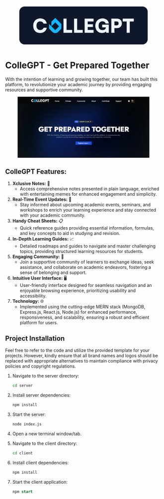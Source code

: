 <figure><img src=".gitbook/assets/ColleGpt_Logo_Secondary-10.png" alt=""><figcaption></figcaption></figure>

# ColleGPT - Get Prepared Together

With the intention of learning and growing together, our team has built this platform, to revolutionize your academic journey by providing engaging resources and supportive community.



<figure><img src=".gitbook/assets/collegpt.webp" alt=""><figcaption></figcaption></figure>

## **ColleGPT Features:**

1. **Xclusive Notes:** 📝
   * Access comprehensive notes presented in plain language, enriched with entertaining memes for enhanced engagement and simplicity.
2. **Real-Time Event Updates:** 📆
   * Stay informed about upcoming academic events, seminars, and workshops to enrich your learning experience and stay connected with your academic community.
3. **Handy Cheat Sheets:** 📋
   * Quick reference guides providing essential information, formulas, and key concepts to aid in studying and revision.
4. **In-Depth Learning Guides:** 📈
   * Detailed roadmaps and guides to navigate and master challenging topics, providing structured learning resources for students.
5. **Engaging Community:** 👥
   * Join a supportive community of learners to exchange ideas, seek assistance, and collaborate on academic endeavors, fostering a sense of belonging and support.
6. **Intuitive User Interface:** 🖥️
   * User-friendly interface designed for seamless navigation and an enjoyable browsing experience, prioritizing usability and accessibility.
7. **Technology:** 🌐
   * Implemented using the cutting-edge MERN stack (MongoDB, Express.js, React.js, Node.js) for enhanced performance, responsiveness, and scalability, ensuring a robust and efficient platform for users.

## Project Installation&#x20;

Feel free to refer to the code and utilize the provided template for your projects. However, kindly ensure that all brand names and logos should be replaced with appropriate alternatives to maintain compliance with privacy policies and copyright regulations.

1.  Navigate to the server directory:

    ```bash
    cd server
    ```
2.  Install server dependencies:

    ```bash
    npm install
    ```
3.  Start the server:

    ```bash
    node index.js
    ```
4. Open a new terminal window/tab.
5.  Navigate to the client directory:

    ```bash
    cd client
    ```
6.  Install client dependencies:

    ```bash
    npm install
    ```
7.  Start the client application:

    ```sql
    npm start
    ```
